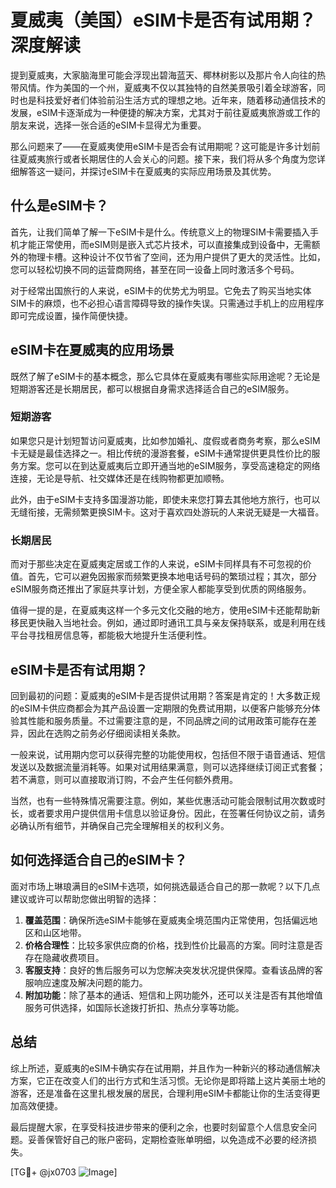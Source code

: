 # 夏威夷（美国）eSIM卡是否有试用期？深度解读

提到夏威夷，大家脑海里可能会浮现出碧海蓝天、椰林树影以及那片令人向往的热带风情。作为美国的一个州，夏威夷不仅以其独特的自然美景吸引着全球游客，同时也是科技爱好者们体验前沿生活方式的理想之地。近年来，随着移动通信技术的发展，eSIM卡逐渐成为一种便捷的解决方案，尤其对于前往夏威夷旅游或工作的朋友来说，选择一张合适的eSIM卡显得尤为重要。

那么问题来了——在夏威夷使用eSIM卡是否会有试用期呢？这可能是许多计划前往夏威夷旅行或者长期居住的人会关心的问题。接下来，我们将从多个角度为您详细解答这一疑问，并探讨eSIM卡在夏威夷的实际应用场景及其优势。

## 什么是eSIM卡？

首先，让我们简单了解一下eSIM卡是什么。传统意义上的物理SIM卡需要插入手机才能正常使用，而eSIM则是嵌入式芯片技术，可以直接集成到设备中，无需额外的物理卡槽。这种设计不仅节省了空间，还为用户提供了更大的灵活性。比如，您可以轻松切换不同的运营商网络，甚至在同一设备上同时激活多个号码。

对于经常出国旅行的人来说，eSIM卡的优势尤为明显。它免去了购买当地实体SIM卡的麻烦，也不必担心语言障碍导致的操作失误。只需通过手机上的应用程序即可完成设置，操作简便快捷。

## eSIM卡在夏威夷的应用场景

既然了解了eSIM卡的基本概念，那么它具体在夏威夷有哪些实际用途呢？无论是短期游客还是长期居民，都可以根据自身需求选择适合自己的eSIM服务。

### 短期游客

如果您只是计划短暂访问夏威夷，比如参加婚礼、度假或者商务考察，那么eSIM卡无疑是最佳选择之一。相比传统的漫游套餐，eSIM卡通常提供更具性价比的服务方案。您可以在到达夏威夷后立即开通当地的eSIM服务，享受高速稳定的网络连接，无论是导航、社交媒体还是在线购物都更加顺畅。

此外，由于eSIM卡支持多国漫游功能，即使未来您打算去其他地方旅行，也可以无缝衔接，无需频繁更换SIM卡。这对于喜欢四处游玩的人来说无疑是一大福音。

### 长期居民

而对于那些决定在夏威夷定居或工作的人来说，eSIM卡同样具有不可忽视的价值。首先，它可以避免因搬家而频繁更换本地电话号码的繁琐过程；其次，部分eSIM服务商还推出了家庭共享计划，方便全家人都能享受到优质的网络服务。

值得一提的是，在夏威夷这样一个多元文化交融的地方，使用eSIM卡还能帮助新移民更快融入当地社会。例如，通过即时通讯工具与亲友保持联系，或是利用在线平台寻找租房信息等，都能极大地提升生活便利性。

## eSIM卡是否有试用期？

回到最初的问题：夏威夷的eSIM卡是否提供试用期？答案是肯定的！大多数正规的eSIM卡供应商都会为其产品设置一定期限的免费试用期，以便客户能够充分体验其性能和服务质量。不过需要注意的是，不同品牌之间的试用政策可能存在差异，因此在选购之前务必仔细阅读相关条款。

一般来说，试用期内您可以获得完整的功能使用权，包括但不限于语音通话、短信发送以及数据流量消耗等。如果对试用结果满意，则可以选择继续订阅正式套餐；若不满意，则可以直接取消订购，不会产生任何额外费用。

当然，也有一些特殊情况需要注意。例如，某些优惠活动可能会限制试用次数或时长，或者要求用户提供信用卡信息以验证身份。因此，在签署任何协议之前，请务必确认所有细节，并确保自己完全理解相关的权利义务。

## 如何选择适合自己的eSIM卡？

面对市场上琳琅满目的eSIM卡选项，如何挑选最适合自己的那一款呢？以下几点建议或许可以帮助您做出明智的选择：

1. **覆盖范围**：确保所选eSIM卡能够在夏威夷全境范围内正常使用，包括偏远地区和山区地带。
2. **价格合理性**：比较多家供应商的价格，找到性价比最高的方案。同时注意是否存在隐藏收费项目。
3. **客服支持**：良好的售后服务可以为您解决突发状况提供保障。查看该品牌的客服响应速度及解决问题的能力。
4. **附加功能**：除了基本的通话、短信和上网功能外，还可以关注是否有其他增值服务可供选择，如国际长途拨打折扣、热点分享等功能。

## 总结

综上所述，夏威夷的eSIM卡确实存在试用期，并且作为一种新兴的移动通信解决方案，它正在改变人们的出行方式和生活习惯。无论你是即将踏上这片美丽土地的游客，还是准备在这里扎根发展的居民，合理利用eSIM卡都能让你的生活变得更加高效便捷。

最后提醒大家，在享受科技进步带来的便利之余，也要时刻留意个人信息安全问题。妥善保管好自己的账户密码，定期检查账单明细，以免造成不必要的经济损失。

[TG💪+ @jx0703 ![Image](https://github.com/user-attachments/assets/dbca1d08-cadb-493c-b0ec-ad6f7a83f270)]